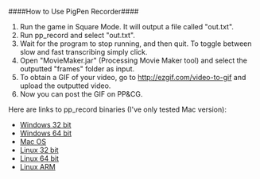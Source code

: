 ####How to Use PigPen Recorder####

 1. Run the game in Square Mode. It will output a file called "out.txt".
 2. Run pp_record and select "out.txt".
 3. Wait for the program to stop running, and then quit. To toggle between slow and fast transcribing simply click.
 4. Open "MovieMaker.jar" (Processing Movie Maker tool) and select the outputted "frames" folder as input.
 5. To obtain a GIF of your video, go to http://ezgif.com/video-to-gif and upload the outputted video.
 6. Now you can post the GIF on PP&CG.

Here are links to pp_record binaries (I've only tested Mac version):
 - [Windows 32 bit](https://www.dropbox.com/s/xhi89crkl5lide5/application.windows32.zip?dl=0)
 - [Windows 64 bit](https://www.dropbox.com/s/wp5pizsmii5wywg/application.windows64.zip?dl=0)
 - [Mac OS](https://www.dropbox.com/s/0g5dcxpuonn937q/application.macosx.zip?dl=0)
 - [Linux 32 bit](https://www.dropbox.com/s/sr79lzdszf6x3u4/application.linux32.zip?dl=0)
 - [Linux 64 bit](https://www.dropbox.com/s/cr1nfc1s8yvgnd1/application.linux64.zip?dl=0)
 - [Linux ARM](https://www.dropbox.com/s/4c8lmwsegpnvn6h/application.linux-armv6hf.zip?dl=0)
